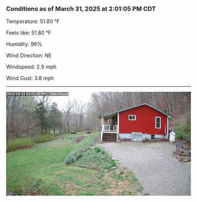 ### Conditions as of March 31, 2025 at 2:01:05 PM CDT 

Temperature: 51.80 &deg;F

Feels like: 51.80 &deg;F

Humidity: 96%

Wind Direction: NE

Windspeed: 2.9 mph

Wind Gust: 3.8 mph

---

<img src="./images/latest.jpeg"/>

